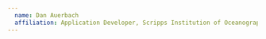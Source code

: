 ```yaml
---
  name: Dan Auerbach
  affiliation: Application Developer, Scripps Institution of Oceanography
---
```

